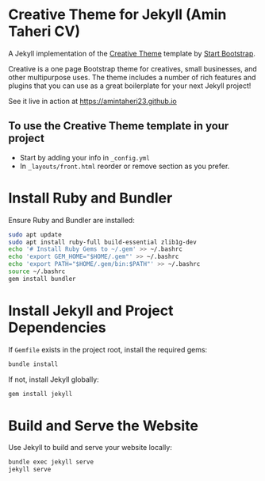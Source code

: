 # Creative Theme for Jekyll (Amin Taheri CV)

A Jekyll implementation of the [Creative Theme](http://startbootstrap.com/template-overviews/creative/) template by [Start Bootstrap](http://startbootstrap.com).

Creative is a one page Bootstrap theme for creatives, small businesses, and other multipurpose uses.
The theme includes a number of rich features and plugins that you can use as a great boilerplate for your next Jekyll project! 

See it live in action at <https://amintaheri23.github.io>

## To use the Creative Theme template in your project

- Start by adding your info in `_config.yml`
- In `_layouts/front.html` reorder or remove section as you prefer.

# Install Ruby and Bundler

Ensure Ruby and Bundler are installed:

```bash
sudo apt update
sudo apt install ruby-full build-essential zlib1g-dev
echo '# Install Ruby Gems to ~/.gem' >> ~/.bashrc
echo 'export GEM_HOME="$HOME/.gem"' >> ~/.bashrc
echo 'export PATH="$HOME/.gem/bin:$PATH"' >> ~/.bashrc
source ~/.bashrc
gem install bundler
```

# Install Jekyll and Project Dependencies

If `Gemfile` exists in the project root, install the required gems:

```bash
bundle install
```
If not, install Jekyll globally:

```bash
gem install jekyll
```

# Build and Serve the Website

Use Jekyll to build and serve your website locally:

```bash
bundle exec jekyll serve
jekyll serve
```
